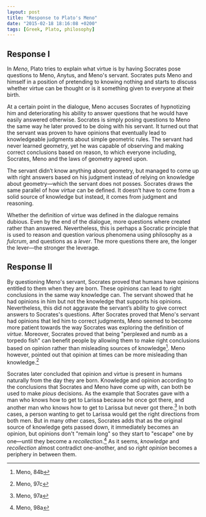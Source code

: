 ```yaml
---
layout: post
title: "Response to Plato's Meno"
date: "2015-02-18 18:16:08 +0200"
tags: [Greek, Plato, philosophy]
---
```


## Response I

In _Meno_, Plato tries to explain what virtue is by having Socrates pose questions to Meno, Anytus, and Meno's servant. Socrates puts Meno and himself in a position of pretending to knowing nothing and starts to discuss whether virtue can be thought or is it something given to everyone at their birth.

At a certain point in the dialogue, Meno accuses Socrates of hypnotizing him and deteriorating his ability to answer questions that he would have easily answered otherwise. Socrates is simply posing questions to Meno the same way he later proved to be doing with his servant. It turned out that the servant was proven to have opinions that eventually lead to knowledgeable judgments about simple geometric rules. The servant had never learned geometry, yet he was capable of observing and making correct conclusions based on reason, to which everyone including, Socrates, Meno and the laws of geometry agreed upon.

The servant didn’t know anything about geometry, but managed to come up with right answers based on his judgment instead of relying on knowledge about geometry—which the servant does not posses. Socrates draws the same parallel of how _virtue_ can be defined. It doesn’t have to come from a solid source of knowledge but instead, it comes from judgment and reasoning.

Whether the definition of virtue was defined in the dialogue remains dubious. Even by the end of the dialogue, more questions where created rather than answered. Nevertheless, this is perhaps a Socratic principle that is used to reason and question various phenomena using philosophy as a _fulcrum_, and questions as a *lever*. The more questions there are, the longer the lever—the stronger the leverage.

## Response II

By questioning Meno's servant, Socrates proved that humans have opinions entitled to them when they are born. These opinions can lead to right conclusions in the same way knowledge can. The servant showed that he had opinions in him but not the knowledge that supports his opinions. Nevertheless, this did not aggravate the servant’s ability to give correct answers to Socrates's questions. After Socrates proved that Meno's servant had opinions that led him to correct judgments, Meno seemed to become more patient towards the way Socrates was exploring the definition of _virtue_. Moreover, Socrates proved that being "perplexed and numb as a torpedo fish" can benefit people by allowing them to make right conclusions based on opinion rather than misleading sources of knowledge[^ade538d4]. Meno however, pointed out that opinion at times can be more misleading than knowledge.[^b37b7675]

[^b37b7675]: Meno, 97c

[^ade538d4]: Meno, 84b

Socrates later concluded that opinion and virtue is present in humans naturally from the day they are born. Knowledge and opinion according to the conclusions that Socrates and Meno have come up with, can both be used to make _pious_ decisions. As the example that Socrates gave with a man who knows how to get to Larissa because he once got there, and another man who knows how to get to Larissa but never got there.[^353bcae3] In both cases, a person wanting to get to Larissa would get the right directions from both men. But in many other cases, Socrates adds that as the original source of knowledge gets passed down, it immediately becomes an opinion, but opinions don't "remain long" so they start to "escape" one by one—until they become a _recollection_.[^be618b91] As it seems, *knowledge* and *recollection* almost contradict one-another, and so *right opinion* becomes a periphery in between them.

[^be618b91]: Meno, 98a

[^353bcae3]: Meno, 97a
